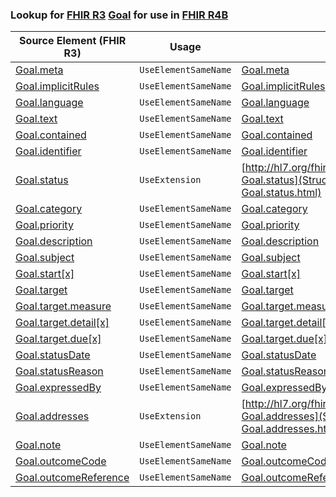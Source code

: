 ### Lookup for [FHIR R3](https://hl7.org/fhir/STU3/) [Goal](https://hl7.org/fhir/STU3/Goal.html) for use in [FHIR R4B](https://hl7.org/fhir/R4B/)

| Source Element (FHIR R3) | Usage | Target |
| -------------- | ----- | ------ |
| [Goal.meta](https://hl7.org/fhir/STU3/Goal.html#resource) | `UseElementSameName` | [Goal.meta](https://hl7.org/fhir/R4B/Goal.html#resource) |
| [Goal.implicitRules](https://hl7.org/fhir/STU3/Goal.html#resource) | `UseElementSameName` | [Goal.implicitRules](https://hl7.org/fhir/R4B/Goal.html#resource) |
| [Goal.language](https://hl7.org/fhir/STU3/Goal.html#resource) | `UseElementSameName` | [Goal.language](https://hl7.org/fhir/R4B/Goal.html#resource) |
| [Goal.text](https://hl7.org/fhir/STU3/Goal.html#resource) | `UseElementSameName` | [Goal.text](https://hl7.org/fhir/R4B/Goal.html#resource) |
| [Goal.contained](https://hl7.org/fhir/STU3/Goal.html#resource) | `UseElementSameName` | [Goal.contained](https://hl7.org/fhir/R4B/Goal.html#resource) |
| [Goal.identifier](https://hl7.org/fhir/STU3/Goal.html#resource) | `UseElementSameName` | [Goal.identifier](https://hl7.org/fhir/R4B/Goal.html#resource) |
| [Goal.status](https://hl7.org/fhir/STU3/Goal.html#resource) | `UseExtension` | [http://hl7.org/fhir/3.0/StructureDefinition/extension-Goal.status](StructureDefinition-ext-R3-Goal.status.html) |
| [Goal.category](https://hl7.org/fhir/STU3/Goal.html#resource) | `UseElementSameName` | [Goal.category](https://hl7.org/fhir/R4B/Goal.html#resource) |
| [Goal.priority](https://hl7.org/fhir/STU3/Goal.html#resource) | `UseElementSameName` | [Goal.priority](https://hl7.org/fhir/R4B/Goal.html#resource) |
| [Goal.description](https://hl7.org/fhir/STU3/Goal.html#resource) | `UseElementSameName` | [Goal.description](https://hl7.org/fhir/R4B/Goal.html#resource) |
| [Goal.subject](https://hl7.org/fhir/STU3/Goal.html#resource) | `UseElementSameName` | [Goal.subject](https://hl7.org/fhir/R4B/Goal.html#resource) |
| [Goal.start[x]](https://hl7.org/fhir/STU3/Goal.html#resource) | `UseElementSameName` | [Goal.start[x]](https://hl7.org/fhir/R4B/Goal.html#resource) |
| [Goal.target](https://hl7.org/fhir/STU3/Goal.html#resource) | `UseElementSameName` | [Goal.target](https://hl7.org/fhir/R4B/Goal.html#resource) |
| [Goal.target.measure](https://hl7.org/fhir/STU3/Goal.html#resource) | `UseElementSameName` | [Goal.target.measure](https://hl7.org/fhir/R4B/Goal.html#resource) |
| [Goal.target.detail[x]](https://hl7.org/fhir/STU3/Goal.html#resource) | `UseElementSameName` | [Goal.target.detail[x]](https://hl7.org/fhir/R4B/Goal.html#resource) |
| [Goal.target.due[x]](https://hl7.org/fhir/STU3/Goal.html#resource) | `UseElementSameName` | [Goal.target.due[x]](https://hl7.org/fhir/R4B/Goal.html#resource) |
| [Goal.statusDate](https://hl7.org/fhir/STU3/Goal.html#resource) | `UseElementSameName` | [Goal.statusDate](https://hl7.org/fhir/R4B/Goal.html#resource) |
| [Goal.statusReason](https://hl7.org/fhir/STU3/Goal.html#resource) | `UseElementSameName` | [Goal.statusReason](https://hl7.org/fhir/R4B/Goal.html#resource) |
| [Goal.expressedBy](https://hl7.org/fhir/STU3/Goal.html#resource) | `UseElementSameName` | [Goal.expressedBy](https://hl7.org/fhir/R4B/Goal.html#resource) |
| [Goal.addresses](https://hl7.org/fhir/STU3/Goal.html#resource) | `UseExtension` | [http://hl7.org/fhir/3.0/StructureDefinition/extension-Goal.addresses](StructureDefinition-ext-R3-Goal.addresses.html) |
| [Goal.note](https://hl7.org/fhir/STU3/Goal.html#resource) | `UseElementSameName` | [Goal.note](https://hl7.org/fhir/R4B/Goal.html#resource) |
| [Goal.outcomeCode](https://hl7.org/fhir/STU3/Goal.html#resource) | `UseElementSameName` | [Goal.outcomeCode](https://hl7.org/fhir/R4B/Goal.html#resource) |
| [Goal.outcomeReference](https://hl7.org/fhir/STU3/Goal.html#resource) | `UseElementSameName` | [Goal.outcomeReference](https://hl7.org/fhir/R4B/Goal.html#resource) |
